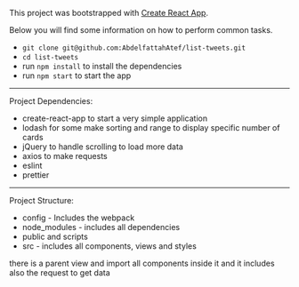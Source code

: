 This project was bootstrapped with [Create React App](https://github.com/facebookincubator/create-react-app).

Below you will find some information on how to perform common tasks.

- `git clone git@github.com:AbdelfattahAtef/list-tweets.git`
- `cd list-tweets`
- run `npm install` to install the dependencies
- run `npm start` to start the app

******************************************************************************************************

Project Dependencies:

- create-react-app to start a very simple application
- lodash for some make sorting and range to display specific number of cards
- jQuery to handle scrolling to load more data
- axios to make requests
- eslint
- prettier

******************************************************************************************************

Project Structure:

- config - Includes the webpack
- node_modules - includes all dependencies
- public and scripts
- src - includes all components, views and styles

there is a parent view and import all components inside it and it includes also the request to get data

